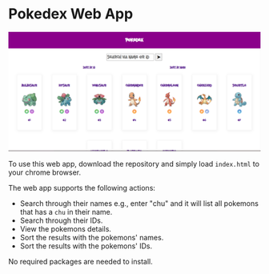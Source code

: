 # Pokedex Web App

![](preview.png)

To use this web app, download the repository and simply load `index.html` to your chrome browser.

The web app supports the following actions:
- Search through their names e.g., enter "chu" and it will list all pokemons that has a `chu` in their name.
- Search through their IDs.
- View the pokemons details.
- Sort the results with the pokemons' names.
- Sort the results with the pokemons' IDs.

No required packages are needed to install.